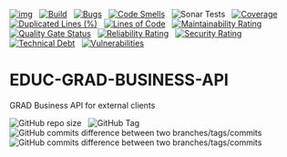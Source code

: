 [![img](https://img.shields.io/badge/Lifecycle-Stable-97ca00)](https://github.com/bcgov/repomountie/blob/master/doc/lifecycle-badges.md) &nbsp;
[![Build](https://github.com/bcgov/EDUC-GRAD-BUSINESS-API/actions/workflows/on.pr.yml/badge.svg)](https://github.com/bcgov/EDUC-GRAD-BUSINESS-API/actions/workflows/on.pr.yml) &nbsp;
[![Bugs](https://sonarcloud.io/api/project_badges/measure?project=bcgov_EDUC-GRAD-BUSINESS-API&metric=bugs)](https://sonarcloud.io/summary/new_code?id=bcgov_EDUC-GRAD-BUSINESS-API) &nbsp;
[![Code Smells](https://sonarcloud.io/api/project_badges/measure?project=bcgov_EDUC-GRAD-BUSINESS-API&metric=code_smells)](https://sonarcloud.io/summary/new_code?id=bcgov_EDUC-GRAD-BUSINESS-API) &nbsp;
![Sonar Tests](https://img.shields.io/sonar/tests/bcgov_EDUC-GRAD-BUSINESS-API?compact_message&server=https%3A%2F%2Fsonarcloud.io) &nbsp;
[![Coverage](https://sonarcloud.io/api/project_badges/measure?project=bcgov_EDUC-GRAD-BUSINESS-API&metric=coverage)](https://sonarcloud.io/summary/new_code?id=bcgov_EDUC-GRAD-BUSINESS-API) &nbsp;
[![Duplicated Lines (%)](https://sonarcloud.io/api/project_badges/measure?project=bcgov_EDUC-GRAD-BUSINESS-API&metric=duplicated_lines_density)](https://sonarcloud.io/summary/new_code?id=bcgov_EDUC-GRAD-BUSINESS-API) &nbsp;
[![Lines of Code](https://sonarcloud.io/api/project_badges/measure?project=bcgov_EDUC-GRAD-BUSINESS-API&metric=ncloc)](https://sonarcloud.io/summary/new_code?id=bcgov_EDUC-GRAD-BUSINESS-API) &nbsp;
[![Maintainability Rating](https://sonarcloud.io/api/project_badges/measure?project=bcgov_EDUC-GRAD-BUSINESS-API&metric=sqale_rating)](https://sonarcloud.io/summary/new_code?id=bcgov_EDUC-GRAD-BUSINESS-API) &nbsp;
[![Quality Gate Status](https://sonarcloud.io/api/project_badges/measure?project=bcgov_EDUC-GRAD-BUSINESS-API&metric=alert_status)](https://sonarcloud.io/summary/new_code?id=bcgov_EDUC-GRAD-BUSINESS-API) &nbsp;
[![Reliability Rating](https://sonarcloud.io/api/project_badges/measure?project=bcgov_EDUC-GRAD-BUSINESS-API&metric=reliability_rating)](https://sonarcloud.io/summary/new_code?id=bcgov_EDUC-GRAD-BUSINESS-API) &nbsp;
[![Security Rating](https://sonarcloud.io/api/project_badges/measure?project=bcgov_EDUC-GRAD-BUSINESS-API&metric=security_rating)](https://sonarcloud.io/summary/new_code?id=bcgov_EDUC-GRAD-BUSINESS-API) &nbsp;
[![Technical Debt](https://sonarcloud.io/api/project_badges/measure?project=bcgov_EDUC-GRAD-BUSINESS-API&metric=sqale_index)](https://sonarcloud.io/summary/new_code?id=bcgov_EDUC-GRAD-BUSINESS-API) &nbsp;
[![Vulnerabilities](https://sonarcloud.io/api/project_badges/measure?project=bcgov_EDUC-GRAD-BUSINESS-API&metric=vulnerabilities)](https://sonarcloud.io/summary/new_code?id=bcgov_EDUC-GRAD-BUSINESS-API) &nbsp;

# EDUC-GRAD-BUSINESS-API 
GRAD Business API for external clients

![GitHub repo size](https://img.shields.io/github/repo-size/bcgov/EDUC-GRAD-BUSINESS-API) &nbsp;
![GitHub Tag](https://img.shields.io/github/v/tag/bcgov/EDUC-GRAD-BUSINESS-API) &nbsp;
![GitHub commits difference between two branches/tags/commits](https://img.shields.io/github/commits-difference/bcgov/EDUC-GRAD-BUSINESS-API?base=main&head=grad-release&label=grad-release%20-%3E%20main) &nbsp;
![GitHub commits difference between two branches/tags/commits](https://img.shields.io/github/commits-difference/bcgov/EDUC-GRAD-BUSINESS-API?base=grad-release&head=main&label=main%20-%3E%20grad-release) &nbsp;
